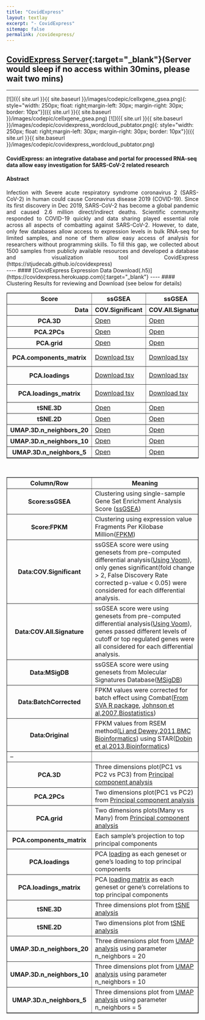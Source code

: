 ```yaml
---
title: "CovidExpress"
layout: textlay
excerpt: "- CovidExpress"
sitemap: false
permalink: /covidexpress/
---
```

## [CovidExpress Server](https://covidexpress.herokuapp.com){:target="_blank"}(Server would sleep if no access within 30mins, please wait two mins)
---

[![]({{ site.url }}{{ site.baseurl }}/images/codepic/cellxgene_gsea.png){: style="width: 250px; float: right;margin-left: 30px; margin-right: 30px; border: 10px"}]({{ site.url }}{{ site.baseurl }}/images/codepic/cellxgene_gsea.png)
[![]({{ site.url }}{{ site.baseurl }}/images/codepic/covidexpress_wordcloud_pubtator.png){: style="width: 250px; float: right;margin-left: 30px; margin-right: 30px; border: 10px"}]({{ site.url }}{{ site.baseurl }}/images/codepic/covidexpress_wordcloud_pubtator.png)
#### CovidExpress: an integrative database and portal for processed RNA-seq data allow easy investigation for SARS-CoV-2 related research

#### Abstract
<div style="text-align: justify">
Infection with Severe acute respiratory syndrome coronavirus 2 (SARS-CoV-2) in human could cause Coronavirus disease 2019 (COVID-19). Since its first discovery in Dec 2019, SARS-CoV-2 has become a global pandemic and caused 2.6 million direct/indirect deaths. Scientific community responded to COVID-19 quickly and data sharing played essential role across all aspects of combatting against SARS-CoV-2. However, to date, only few databases allow access to expression levels in bulk RNA-seq for limited samples, and none of them allow easy access of analysis for researchers without programming skills. To fill this gap, we collected about 1500 samples from publicly available resources and developed a database and visualization tool CovidExpress (https://stjudecab.github.io/covidexpress)
</div>
---- 
#### [CovidExpress Expression Data Download(.h5)](https://covidexpress.herokuapp.com){:target="_blank"}
---- 
#### Clustering Results for reviewing and Download (see below for details)
<table style="border-spacing: 10px;" border="1" class="dataframe table-bordered">
<thead>
<tr style="text-align: center;">
<th>Score</th>
<th>ssGSEA</th>
<th>ssGSEA</th>
<th>ssGSEA</th>
<th>FPKM</th>
<th>FPKM</th>
</tr>
<tr style="text-align: right;">
<th>Data</th>
<th>COV.Significant</th>
<th>COV.All.Signature</th>
<th>MSigDB</th>
<th>BatchCorrected</th>
<th>Original</th>
</tr>
</thead>

<tbody>
<tr>
<th>PCA.3D</th>
<td><a href="https://stjudecab_epi.gitlab.io/covidexpressdata/Cluster/GSEA.ssGSEA.COV.Significant.Signature.PCA.3D.html" target="_blank">Open</a></td>
<td><a href="https://stjudecab_epi.gitlab.io/covidexpressdata/Cluster/GSEA.ssGSEA.COV.All.Signature.PCA.3D.html" target="_blank">Open</a></td>
<td><a href="https://stjudecab_epi.gitlab.io/covidexpressdata/Cluster/GSEA.ssGSEA.MSigDB.PCA.3D.html" target="_blank">Open</a></td>
<td><a href="https://stjudecab_epi.gitlab.io/covidexpressdata/Cluster/GSEA.FPKM.Combat.PCA.3D.html" target="_blank">Open</a></td>
<td><a href="https://stjudecab_epi.gitlab.io/covidexpressdata/Cluster/GSEA.FPKM.Original.PCA.3D.html" target="_blank">Open</a></td>
</tr>
<tr>
<th>PCA.2PCs</th>
<td><a href="https://stjudecab_epi.gitlab.io/covidexpressdata/Cluster/GSEA.ssGSEA.COV.Significant.Signature.PCA.2PCs.html" target="_blank">Open</a></td>
<td><a href="https://stjudecab_epi.gitlab.io/covidexpressdata/Cluster/GSEA.ssGSEA.COV.All.Signature.PCA.2PCs.html" target="_blank">Open</a></td>
<td><a href="https://stjudecab_epi.gitlab.io/covidexpressdata/Cluster/GSEA.ssGSEA.MSigDB.PCA.2PCs.html" target="_blank">Open</a></td>
<td><a href="https://stjudecab_epi.gitlab.io/covidexpressdata/Cluster/GSEA.FPKM.Combat.PCA.2PCs.html" target="_blank">Open</a></td>
<td><a href="https://stjudecab_epi.gitlab.io/covidexpressdata/Cluster/GSEA.FPKM.Original.PCA.2PCs.html" target="_blank">Open</a></td>
</tr>
<tr>
<th>PCA.grid</th>
<td><a href="https://stjudecab_epi.gitlab.io/covidexpressdata/Cluster/GSEA.ssGSEA.COV.Significant.Signature.PCA.grid.html" target="_blank">Open</a></td>
<td><a href="https://stjudecab_epi.gitlab.io/covidexpressdata/Cluster/GSEA.ssGSEA.COV.All.Signature.PCA.grid.html" target="_blank">Open</a></td>
<td><a href="https://stjudecab_epi.gitlab.io/covidexpressdata/Cluster/GSEA.ssGSEA.MSigDB.PCA.grid.html" target="_blank">Open</a></td>
<td><a href="https://stjudecab_epi.gitlab.io/covidexpressdata/Cluster/GSEA.FPKM.Combat.PCA.grid.html" target="_blank">Open</a></td>
<td><a href="https://stjudecab_epi.gitlab.io/covidexpressdata/Cluster/GSEA.FPKM.Original.PCA.grid.html" target="_blank">Open</a></td>
</tr>
<tr>
<th>PCA.components_matrix</th>
<td><a href="https://stjudecab_epi.gitlab.io/covidexpressdata/Cluster/GSEA.ssGSEA.COV.Significant.Signature.PCA.components_matrix.tsv" target="_blank">Download tsv</a></td>
<td><a href="https://stjudecab_epi.gitlab.io/covidexpressdata/Cluster/GSEA.ssGSEA.COV.All.Signature.PCA.components_matrix.tsv" target="_blank">Download tsv</a></td>
<td><a href="https://stjudecab_epi.gitlab.io/covidexpressdata/Cluster/GSEA.ssGSEA.MSigDB.PCA.components_matrix.tsv" target="_blank">Download tsv</a></td>
<td><a href="https://stjudecab_epi.gitlab.io/covidexpressdata/Cluster/GSEA.FPKM.Combat.PCA.components_matrix.tsv" target="_blank">Download tsv</a></td>
<td><a href="https://stjudecab_epi.gitlab.io/covidexpressdata/Cluster/GSEA.FPKM.Original.PCA.components_matrix.tsv" target="_blank">Download tsv</a></td>
</tr>
<tr>
<th>PCA.loadings</th>
<td><a href="https://stjudecab_epi.gitlab.io/covidexpressdata/Cluster/GSEA.ssGSEA.COV.Significant.Signature.PCA.loadings.tsv" target="_blank">Download tsv</a></td>
<td><a href="https://stjudecab_epi.gitlab.io/covidexpressdata/Cluster/GSEA.ssGSEA.COV.All.Signature.PCA.loadings.tsv" target="_blank">Download tsv</a></td>
<td><a href="https://stjudecab_epi.gitlab.io/covidexpressdata/Cluster/GSEA.ssGSEA.MSigDB.PCA.loadings.tsv" target="_blank">Download tsv</a></td>
<td><a href="https://stjudecab_epi.gitlab.io/covidexpressdata/Cluster/GSEA.FPKM.Combat.PCA.loadings.tsv" target="_blank">Download tsv</a></td>
<td><a href="https://stjudecab_epi.gitlab.io/covidexpressdata/Cluster/GSEA.FPKM.Original.PCA.loadings.tsv" target="_blank">Download tsv</a></td>
</tr>
<tr>
<th>PCA.loadings_matrix</th>
<td><a href="https://stjudecab_epi.gitlab.io/covidexpressdata/Cluster/GSEA.ssGSEA.COV.Significant.Signature.PCA.loadings_matrix.tsv" target="_blank">Download tsv</a></td>
<td><a href="https://stjudecab_epi.gitlab.io/covidexpressdata/Cluster/GSEA.ssGSEA.COV.All.Signature.PCA.loadings_matrix.tsv" target="_blank">Download tsv</a></td>
<td><a href="https://stjudecab_epi.gitlab.io/covidexpressdata/Cluster/GSEA.ssGSEA.MSigDB.PCA.loadings_matrix.tsv" target="_blank">Download tsv</a></td>
<td><a href="https://stjudecab_epi.gitlab.io/covidexpressdata/Cluster/GSEA.FPKM.Combat.PCA.loadings_matrix.tsv" target="_blank">Download tsv</a></td>
<td><a href="https://stjudecab_epi.gitlab.io/covidexpressdata/Cluster/GSEA.FPKM.Original.PCA.loadings_matrix.tsv" target="_blank">Download tsv</a></td>
</tr>
<tr>
<th>tSNE.3D</th>
<td><a href="https://stjudecab_epi.gitlab.io/covidexpressdata/Cluster/GSEA.ssGSEA.COV.Significant.Signature.tSNE.3D.html" target="_blank">Open</a></td>
<td><a href="https://stjudecab_epi.gitlab.io/covidexpressdata/Cluster/GSEA.ssGSEA.COV.All.Signature.tSNE.3D.html" target="_blank">Open</a></td>
<td><a href="https://stjudecab_epi.gitlab.io/covidexpressdata/Cluster/GSEA.ssGSEA.MSigDB.tSNE.3D.html" target="_blank">Open</a></td>
<td><a href="https://stjudecab_epi.gitlab.io/covidexpressdata/Cluster/GSEA.FPKM.Combat.tSNE.3D.html" target="_blank">Open</a></td>
<td><a href="https://stjudecab_epi.gitlab.io/covidexpressdata/Cluster/GSEA.FPKM.Original.tSNE.3D.html" target="_blank">Open</a></td>
</tr>
<tr>
<th>tSNE.2D</th>
<td><a href="https://stjudecab_epi.gitlab.io/covidexpressdata/Cluster/GSEA.ssGSEA.COV.Significant.Signature.tSNE.2nc.html" target="_blank">Open</a></td>
<td><a href="https://stjudecab_epi.gitlab.io/covidexpressdata/Cluster/GSEA.ssGSEA.COV.All.Signature.tSNE.2nc.html" target="_blank">Open</a></td>
<td><a href="https://stjudecab_epi.gitlab.io/covidexpressdata/Cluster/GSEA.ssGSEA.MSigDB.tSNE.2nc.html" target="_blank">Open</a></td>
<td><a href="https://stjudecab_epi.gitlab.io/covidexpressdata/Cluster/GSEA.FPKM.Combat.tSNE.2nc.html" target="_blank">Open</a></td>
<td><a href="https://stjudecab_epi.gitlab.io/covidexpressdata/Cluster/GSEA.FPKM.Original.tSNE.2nc.html" target="_blank">Open</a></td>
</tr>
<tr>
<th>UMAP.3D.n_neighbors_20</th>
<td><a href="https://stjudecab_epi.gitlab.io/covidexpressdata/Cluster/GSEA.ssGSEA.COV.Significant.Signature.UMAP.3D.n_neighbors_20.html" target="_blank">Open</a></td>
<td><a href="https://stjudecab_epi.gitlab.io/covidexpressdata/Cluster/GSEA.ssGSEA.COV.All.Signature.UMAP.3D.n_neighbors_20.html" target="_blank">Open</a></td>
<td><a href="https://stjudecab_epi.gitlab.io/covidexpressdata/Cluster/GSEA.ssGSEA.MSigDB.UMAP.3D.n_neighbors_20.html" target="_blank">Open</a></td>
<td><a href="https://stjudecab_epi.gitlab.io/covidexpressdata/Cluster/GSEA.FPKM.Combat.UMAP.3D.n_neighbors_20.html" target="_blank">Open</a></td>
<td><a href="https://stjudecab_epi.gitlab.io/covidexpressdata/Cluster/GSEA.FPKM.Original.UMAP.3D.n_neighbors_20.html" target="_blank">Open</a></td>
</tr>
<tr>
<th>UMAP.3D.n_neighbors_10</th>
<td><a href="https://stjudecab_epi.gitlab.io/covidexpressdata/Cluster/GSEA.ssGSEA.COV.Significant.Signature.UMAP.3D.n_neighbors_10.html" target="_blank">Open</a></td>
<td><a href="https://stjudecab_epi.gitlab.io/covidexpressdata/Cluster/GSEA.ssGSEA.COV.All.Signature.UMAP.3D.n_neighbors_10.html" target="_blank">Open</a></td>
<td><a href="https://stjudecab_epi.gitlab.io/covidexpressdata/Cluster/GSEA.ssGSEA.MSigDB.UMAP.3D.n_neighbors_10.html" target="_blank">Open</a></td>
<td><a href="https://stjudecab_epi.gitlab.io/covidexpressdata/Cluster/GSEA.FPKM.Combat.UMAP.3D.n_neighbors_10.html" target="_blank">Open</a></td>
<td><a href="https://stjudecab_epi.gitlab.io/covidexpressdata/Cluster/GSEA.FPKM.Original.UMAP.3D.n_neighbors_10.html" target="_blank">Open</a></td>
</tr>
<tr>
<th>UMAP.3D.n_neighbors_5</th>
<td><a href="https://stjudecab_epi.gitlab.io/covidexpressdata/Cluster/GSEA.ssGSEA.COV.Significant.Signature.UMAP.3D.n_neighbors_5.html" target="_blank">Open</a></td>
<td><a href="https://stjudecab_epi.gitlab.io/covidexpressdata/Cluster/GSEA.ssGSEA.COV.All.Signature.UMAP.3D.n_neighbors_5.html" target="_blank">Open</a></td>
<td><a href="https://stjudecab_epi.gitlab.io/covidexpressdata/Cluster/GSEA.ssGSEA.MSigDB.UMAP.3D.n_neighbors_5.html" target="_blank">Open</a></td>
<td><a href="https://stjudecab_epi.gitlab.io/covidexpressdata/Cluster/GSEA.FPKM.Combat.UMAP.3D.n_neighbors_5.html" target="_blank">Open</a></td>
<td><a href="https://stjudecab_epi.gitlab.io/covidexpressdata/Cluster/GSEA.FPKM.Original.UMAP.3D.n_neighbors_5.html" target="_blank">Open</a></td>
</tr>
</tbody>
</table>
<br>

<table style="border-spacing: 10px;" border="1" class="dataframe table-bordered">
<thead>
<tr style="text-align: center;">
<th>Column/Row</th>
<th>Meaning</th>
</tr>
</thead>

<tbody>
<tr>
<th>Score:ssGSEA</th>
<td>Clustering using single-sample Gene Set Enrichment Analysis Score (<a target="_blank" href="https://www.genepattern.org/modules/docs/ssGSEAProjection">ssGSEA</a>)</td>
</tr>
<tr>
<th>Score:FPKM</th>
<td>Clustering using expression value Fragments Per Kilobase Million(<a target="_blank" href="https://www.rna-seqblog.com/rpkm-fpkm-and-tpm-clearly-explained/">FPKM</a>)</td>
</tr>

<tr>
<th>Data:COV.Significant</th>
<td>ssGSEA score were using genesets from pre-computed differential analysis(<a target="_blank" href="https://doi.org/10.1186/gb-2014-15-2-r29">Using Voom</a>), only genes significant(fold change &gt; 2, False Discovery Rate corrected p-value &lt; 0.05) were considered for each differential analysis.</td>
</tr>


<tr>
<th>Data:COV.All.Signature</th>
<td>ssGSEA score were using genesets from pre-computed differential analysis(<a target="_blank" href="https://doi.org/10.1186/gb-2014-15-2-r29">Using Voom</a>), genes passed different levels of cutoff or top regulated genes were all considered for each differential analysis.</td>
</tr>

<tr>
<th>Data:MSigDB</th>
<td>ssGSEA score were using genesets from Molecular Signatures Database(<a target="_blank" href="http://www.gsea-msigdb.org/gsea/index.jsp">MSigDB</a>)</td>
</tr>

<tr>
<th>Data:BatchCorrected</th>
<td>FPKM values were corrected for batch effect using Combat(<a target="_blank" href="https://bioconductor.org/packages/release/bioc/html/sva.html">From SVA R package</a>, <a target="_blank" href="https://doi.org/10.1093/biostatistics/kxj037">Johnson et al,2007,Biostatistics</a>)</td>
</tr>

<tr>
<th>Data:Original</th>
<td>FPKM values from RSEM method(<a target="_blank" href="https://doi.org/10.1186/1471-2105-12-323">Li and Dewey,2011,BMC Bioinformatics</a>) using STAR(<a target="_blank" href="https://doi.org/10.1093/bioinformatics/bts635">Dobin et al,2013,Bioinformatics</a>)</td>
</tr>

<tr>
<td>–</td>
</tr>

<tr>
<th>PCA.3D</th>
<td>Three dimensions plot(PC1 vs PC2 vs PC3) from <a target="_blank" href="https://en.wikipedia.org/wiki/Principal_component_analysis">Principal component analysis</a>
</td>
</tr>
<tr>
<th>PCA.2PCs</th>
<td>Two dimensions plot(PC1 vs PC2) from <a target="_blank" href="https://en.wikipedia.org/wiki/Principal_component_analysis">Principal component analysis</a>
</td>
</tr>
<tr>
<th>PCA.grid</th>
<td>Two dimensions plots(Many vs Many) from <a target="_blank" href="https://en.wikipedia.org/wiki/Principal_component_analysis">Principal component analysis</a>
</td>
</tr>
<tr>
<th>PCA.components_matrix</th>
<td>Each sample’s projection to top principal components</td>
</tr>
<tr>
<th>PCA.loadings</th>
<td>PCA <a target="_blank" href="https://scentellegher.github.io/machine-learning/2020/01/27/pca-loadings-sklearn.html">loading</a> as each geneset or gene’s loading to top principal components</td>
</tr>
<tr>
<th>PCA.loadings_matrix</th>
<td>PCA <a target="_blank" href="https://scentellegher.github.io/machine-learning/2020/01/27/pca-loadings-sklearn.html">loading matrix</a> as each geneset or gene’s correlations to top principal components</td>
</tr>
<tr>
<th>tSNE.3D</th>
<td>Three dimensions plot from <a target="_blank" href="https://en.wikipedia.org/wiki/T-distributed_stochastic_neighbor_embedding">tSNE analysis</a>
</td>
</tr>
<tr>
<th>tSNE.2D</th>
<td>Two dimensions plot from <a target="_blank" href="https://en.wikipedia.org/wiki/T-distributed_stochastic_neighbor_embedding">tSNE analysis</a>
</td>
</tr>
<tr>
<th>UMAP.3D.n_neighbors_20</th>
<td>Three dimensions plot from <a target="_blank" href="https://umap-learn.readthedocs.io/en/latest">UMAP analysis</a> using parameter n_neighbors = 20</td>
</tr>
<tr>
<th>UMAP.3D.n_neighbors_10</th>
<td>Three dimensions plot from <a target="_blank" href="https://umap-learn.readthedocs.io/en/latest">UMAP analysis</a> using parameter n_neighbors = 10</td>
</tr>
<tr>
<th>UMAP.3D.n_neighbors_5</th>
<td>Three dimensions plot from <a target="_blank" href="https://umap-learn.readthedocs.io/en/latest">UMAP analysis</a> using parameter n_neighbors = 5</td>
</tr>


</tbody>
</table>
<br>
